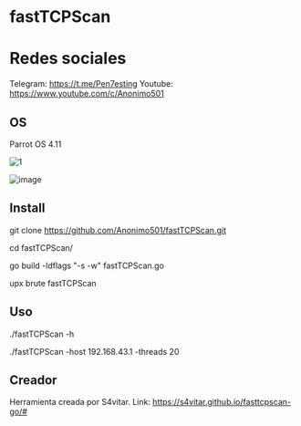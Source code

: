 # fastTCPScan

# Redes sociales

Telegram: https://t.me/Pen7esting
Youtube: https://www.youtube.com/c/Anonimo501

## OS
Parrot OS 4.11

![1](https://user-images.githubusercontent.com/67207446/127932967-7582234e-9610-41a8-9b44-46ebf5f9b287.PNG)

![image](https://user-images.githubusercontent.com/67207446/127933193-75a1c58f-9ee4-4d88-91cd-d8d8a6eff9c4.png)


## Install

git clone https://github.com/Anonimo501/fastTCPScan.git

cd fastTCPScan/

go build -ldflags "-s -w" fastTCPScan.go

upx brute fastTCPScan

## Uso

./fastTCPScan -h

./fastTCPScan -host 192.168.43.1 -threads 20


## Creador

Herramienta creada por S4vitar.
Link: https://s4vitar.github.io/fasttcpscan-go/#

